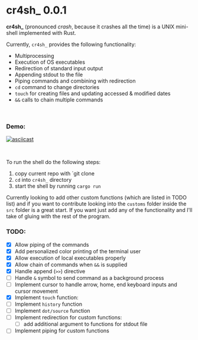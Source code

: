 # cr4sh_ 0.0.1

**cr4sh_** (pronounced _crash_, because it crashes all the time) is a UNIX mini-shell implemented with Rust.

Currently, `cr4sh_` provides the following functionality:

- Multiprocessing
- Execution of OS executables
- Redirection of standard input output
- Appending stdout to the file
- Piping commands and combining with redirection
- `cd` command to change directories
- `touch` for creating files and updating accessed & modified dates
- `&&` calls to chain multiple commands

<br>

### Demo: 

[![asciicast](https://asciinema.org/a/aDG5n2136psEN4rnt6oqb9i6v.svg)](https://asciinema.org/a/aDG5n2136psEN4rnt6oqb9i6v)

<br>

To run the shell do the following steps:

1. copy current repo with `git clone
2. `cd` into `cr4sh_` directory
3. start the shell by running `cargo run`

Currently looking to add other custom functions (which are listed in TODO list) and if you want to contribute looking into the `customs` folder inside the `src` folder is a great start. If you want just add any of the functionality and I'll take of gluing with the rest of the program.

### TODO:

- [x] Allow piping of the commands
- [x] Add personalized color printing of the terminal user
- [x] Allow execution of local executables properly
- [x] Allow chain of commands when `&&` is supplied
- [x] Handle append (`>>`) directive
- [ ] Handle `&` symbol to send command as a background process
- [ ] Implement cursor to handle arrow, home, end keyboard inputs and cursor movement
- [x] Implement `touch` function:
- [ ] Implement `history` function
- [ ] Implement `dot/source` function
- [ ] Implement redirection for custom functions:
    - [ ] add additional argument to functions for stdout file
- [ ] Implement piping for custom functions
